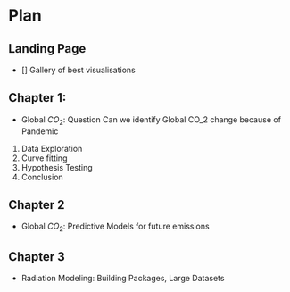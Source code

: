 # Plan 
## Landing Page
- [] Gallery of best visualisations
## Chapter 1:
-  Global $CO_2$: Question Can we identify Global CO_2 change because of Pandemic 
1. Data Exploration
2. Curve fitting
3. Hypothesis Testing 
3. Conclusion 
## Chapter 2
- Global $CO_2$: Predictive Models for future emissions
## Chapter 3
- Radiation Modeling: Building Packages, Large Datasets  